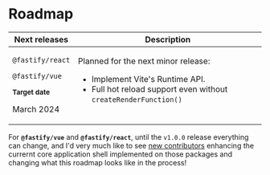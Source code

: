 # Roadmap


<table>
<thead>
<tr>
<th>Next releases</th>
<th>Description</th>
</tr>
</thead>
<tbody>
<tr>
<td valign="top">

`@fastify/react`

`@fastify/vue`

<small>

**Target date**

</small>

March 2024

</td>
<td valign="top">

Planned for the next minor release:

- Implement Vite's Runtime API.
- Full hot reload support even without `createRenderFunction()`

</td>
</tr>
</tbody>
</table>

For **`@fastify/vue`** and **`@fastify/react`**, until the `v1.0.0` release everything can change, and I'd very much like to see [new contributors](/contributing) enhancing the currernt core application shell implemented on those packages and changing what this roadmap looks like in the process!